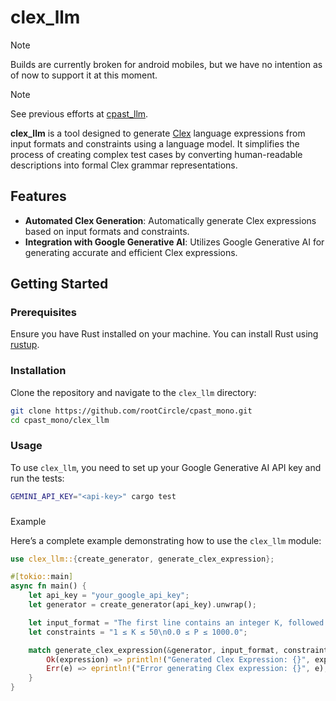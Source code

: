 # clex_llm

> [!NOTE]
> Builds are currently broken for android mobiles, but we have no intention as of now to support it at this moment.

> [!NOTE]
> See previous efforts at  [cpast_llm](https://github.com/rootCircle/cpast_llm).

**clex_llm** is a tool designed to generate [Clex](../clex_gen/README.md) language expressions from input formats and constraints using a language model. It simplifies the process of creating complex test cases by converting human-readable descriptions into formal Clex grammar representations.

## Features

- **Automated Clex Generation**: Automatically generate Clex expressions based on input formats and constraints.
- **Integration with Google Generative AI**: Utilizes Google Generative AI for generating accurate and efficient Clex expressions.

## Getting Started

### Prerequisites

Ensure you have Rust installed on your machine. You can install Rust using [rustup](https://rustup.rs/).

### Installation

Clone the repository and navigate to the `clex_llm` directory:

```bash
git clone https://github.com/rootCircle/cpast_mono.git
cd cpast_mono/clex_llm
```

### Usage

To use `clex_llm`, you need to set up your Google Generative AI API key and run the tests:

```bash
GEMINI_API_KEY="<api-key>" cargo test
```

###

 Example

Here’s a complete example demonstrating how to use the `clex_llm` module:

```rust
use clex_llm::{create_generator, generate_clex_expression};

#[tokio::main]
async fn main() {
    let api_key = "your_google_api_key";
    let generator = create_generator(api_key).unwrap();

    let input_format = "The first line contains an integer K, followed by K lines each containing a floating-point number P.";
    let constraints = "1 ≤ K ≤ 50\n0.0 ≤ P ≤ 1000.0";

    match generate_clex_expression(&generator, input_format, constraints).await {
        Ok(expression) => println!("Generated Clex Expression: {}", expression),
        Err(e) => eprintln!("Error generating Clex expression: {}", e),
    }
}
```
